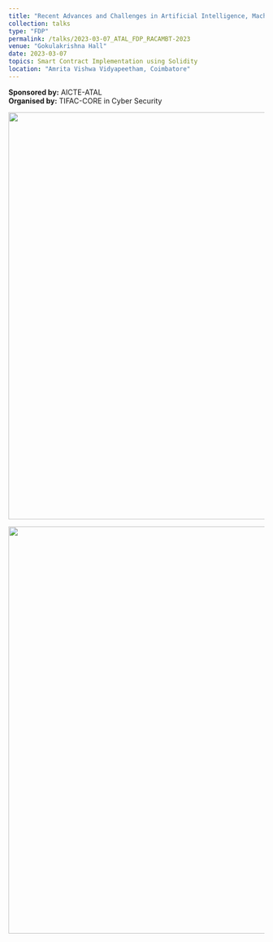 ```yaml
---
title: "Recent Advances and Challenges in Artificial Intelligence, Machine Learning and Blockchain Technology (RACAMBT)"
collection: talks
type: "FDP"
permalink: /talks/2023-03-07_ATAL_FDP_RACAMBT-2023
venue: "Gokulakrishna Hall"
date: 2023-03-07
topics: Smart Contract Implementation using Solidity 
location: "Amrita Vishwa Vidyapeetham, Coimbatore"
---
```


**Sponsored by:** AICTE-ATAL <br/>
**Organised by:** TIFAC-CORE in Cyber Security <br/>


<p align="center">
   <img src="https://github.com/ramagururadhakrishnan/ramagururadhakrishnan.github.io/blob/master/images/RACAMBT-2023_Session-9_Ramaguru_R.png" width="800" />
</p>

<p align="center">
   <img src="https://github.com/ramagururadhakrishnan/ramagururadhakrishnan.github.io/blob/master/images/ATAL_FDP_RACAMBT_2023_RP.png" width="800" />
</p>
